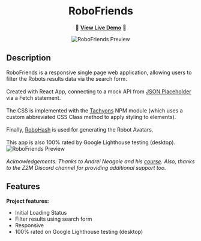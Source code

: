 <h1 align="center">RoboFriends</h1>
<div align="center">

:rocket: **[View Live Demo](https://sonnyburni.github.io/robofriends/)** :rocket:<br>

![RoboFriends Preview](./src/images/site-demo.gif)

</div>

## Description
<p>

RoboFriends is a responsive single page web application, allowing users to filter the Robots results data via the search form. 
<br><br>
Created with React App, connecting to a mock API from [JSON Placeholder](http://jsonplaceholder.typicode.com) via a Fetch statement. 
<br><br>
The CSS is implemented with the [Tachyons](https://tachyons.io) NPM module (which uses a custom abbreviated CSS Class method to apply styling to elements).
<br><br>
Finally, [RoboHash](https://robohash.org) is used for generating the Robot Avatars.
<br><br>
This app is also 100% rated by Google Lighthouse testing (desktop).
![RoboFriends Preview](./src/images/lighthouse-rating.png)
<br><br>
<i>Acknowledgements: Thanks to Andrei Neagoie and his [course](https://www.udemy.com/the-complete-web-developer-zero-to-mastery). Also, thanks to the Z2M Discord channel for providing additional support too.
</i>

</p>

## Features
**Project features:**
  <ul>
    <li>Initial Loading Status</li>
    <li>Filter results using search form</li>        
    <li>Responsive</li>
    <li>100% rated on Google Lighthouse testing (desktop)</li>
  </ul>

